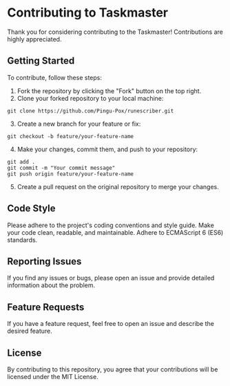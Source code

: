 # Contributing to Taskmaster

Thank you for considering contributing to the Taskmaster! Contributions are highly appreciated.

## Getting Started

To contribute, follow these steps:

1. Fork the repository by clicking the "Fork" button on the top right.
2. Clone your forked repository to your local machine:

```
git clone https://github.com/Pingu-Pox/runescriber.git
```

3. Create a new branch for your feature or fix:

```
git checkout -b feature/your-feature-name
```

4. Make your changes, commit them, and push to your repository:

```
git add .
git commit -m "Your commit message"
git push origin feature/your-feature-name
```

5. Create a pull request on the original repository to merge your changes.

## Code Style

Please adhere to the project's coding conventions and style guide. Make your code clean, readable, and maintainable. Adhere to ECMAScript 6 (ES6) standards.

## Reporting Issues

If you find any issues or bugs, please open an issue and provide detailed information about the problem.

## Feature Requests

If you have a feature request, feel free to open an issue and describe the desired feature.

## License

By contributing to this repository, you agree that your contributions will be licensed under the MIT License.
